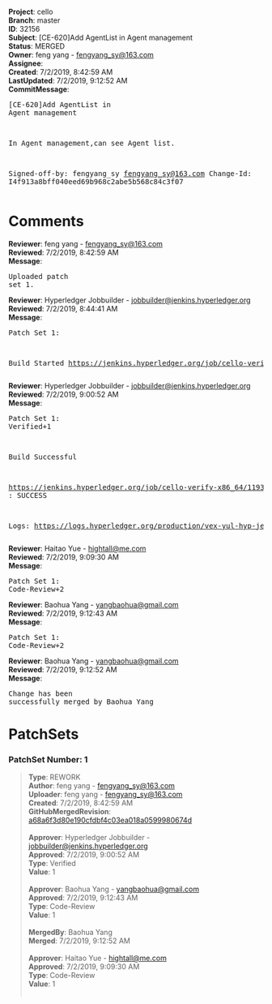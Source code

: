 <strong>Project</strong>: cello<br><strong>Branch</strong>: master<br><strong>ID</strong>: 32156<br><strong>Subject</strong>: [CE-620]Add AgentList in Agent management<br><strong>Status</strong>: MERGED<br><strong>Owner</strong>: feng yang - fengyang_sy@163.com<br><strong>Assignee</strong>:<br><strong>Created</strong>: 7/2/2019, 8:42:59 AM<br><strong>LastUpdated</strong>: 7/2/2019, 9:12:52 AM<br><strong>CommitMessage</strong>:<br><pre>[CE-620]Add AgentList in Agent management

In Agent management,can see Agent list.

Signed-off-by: fengyang_sy <fengyang_sy@163.com>
Change-Id: I4f913a8bff040eed69b968c2abe5b568c84c3f07
</pre><h1>Comments</h1><strong>Reviewer</strong>: feng yang - fengyang_sy@163.com<br><strong>Reviewed</strong>: 7/2/2019, 8:42:59 AM<br><strong>Message</strong>: <pre>Uploaded patch set 1.</pre><strong>Reviewer</strong>: Hyperledger Jobbuilder - jobbuilder@jenkins.hyperledger.org<br><strong>Reviewed</strong>: 7/2/2019, 8:44:41 AM<br><strong>Message</strong>: <pre>Patch Set 1:

Build Started https://jenkins.hyperledger.org/job/cello-verify-x86_64/1193/</pre><strong>Reviewer</strong>: Hyperledger Jobbuilder - jobbuilder@jenkins.hyperledger.org<br><strong>Reviewed</strong>: 7/2/2019, 9:00:52 AM<br><strong>Message</strong>: <pre>Patch Set 1: Verified+1

Build Successful 

https://jenkins.hyperledger.org/job/cello-verify-x86_64/1193/ : SUCCESS

Logs: https://logs.hyperledger.org/production/vex-yul-hyp-jenkins-3/cello-verify-x86_64/1193</pre><strong>Reviewer</strong>: Haitao Yue - hightall@me.com<br><strong>Reviewed</strong>: 7/2/2019, 9:09:30 AM<br><strong>Message</strong>: <pre>Patch Set 1: Code-Review+2</pre><strong>Reviewer</strong>: Baohua Yang - yangbaohua@gmail.com<br><strong>Reviewed</strong>: 7/2/2019, 9:12:43 AM<br><strong>Message</strong>: <pre>Patch Set 1: Code-Review+2</pre><strong>Reviewer</strong>: Baohua Yang - yangbaohua@gmail.com<br><strong>Reviewed</strong>: 7/2/2019, 9:12:52 AM<br><strong>Message</strong>: <pre>Change has been successfully merged by Baohua Yang</pre><h1>PatchSets</h1><h3>PatchSet Number: 1</h3><blockquote><strong>Type</strong>: REWORK<br><strong>Author</strong>: feng yang - fengyang_sy@163.com<br><strong>Uploader</strong>: feng yang - fengyang_sy@163.com<br><strong>Created</strong>: 7/2/2019, 8:42:59 AM<br><strong>GitHubMergedRevision</strong>: [a68a6f3d80e190cfdbf4c03ea018a0599980674d](https://github.com/hyperledger-gerrit-archive/cello/commit/a68a6f3d80e190cfdbf4c03ea018a0599980674d)<br><br><strong>Approver</strong>: Hyperledger Jobbuilder - jobbuilder@jenkins.hyperledger.org<br><strong>Approved</strong>: 7/2/2019, 9:00:52 AM<br><strong>Type</strong>: Verified<br><strong>Value</strong>: 1<br><br><strong>Approver</strong>: Baohua Yang - yangbaohua@gmail.com<br><strong>Approved</strong>: 7/2/2019, 9:12:43 AM<br><strong>Type</strong>: Code-Review<br><strong>Value</strong>: 1<br><br><strong>MergedBy</strong>: Baohua Yang<br><strong>Merged</strong>: 7/2/2019, 9:12:52 AM<br><br><strong>Approver</strong>: Haitao Yue - hightall@me.com<br><strong>Approved</strong>: 7/2/2019, 9:09:30 AM<br><strong>Type</strong>: Code-Review<br><strong>Value</strong>: 1<br><br></blockquote>